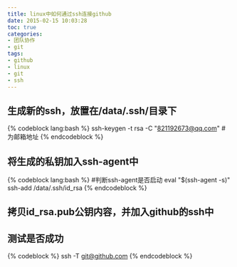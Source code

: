 ```yaml
---
title: linux中如何通过ssh连接github
date: 2015-02-15 10:03:28
toc: true
categories:
- 团队协作
- git
tags:
- github
- linux
- git
- ssh
---
```


## 生成新的ssh，放置在/data/.ssh/目录下

{% codeblock lang:bash %}
ssh-keygen -t rsa -C "821192673@qq.com"
#为邮箱地址
{% endcodeblock %}

## 将生成的私钥加入ssh-agent中

{% codeblock lang:bash %}
#判断ssh-agent是否启动
eval "$(ssh-agent -s)"
ssh-add /data/.ssh/id_rsa
{% endcodeblock %}

<!-- more -->

## 拷贝id_rsa.pub公钥内容，并加入github的ssh中

## 测试是否成功

{% codeblock %}
ssh -T git@github.com
{% endcodeblock %}

